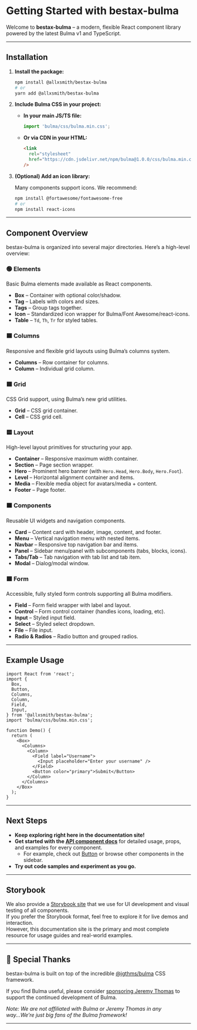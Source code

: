# Getting Started with bestax-bulma

Welcome to **bestax-bulma** – a modern, flexible React component library powered by the latest Bulma v1 and TypeScript.

---

## Installation

1. **Install the package:**

   ```bash
   npm install @allxsmith/bestax-bulma
   # or
   yarn add @allxsmith/bestax-bulma
   ```

2. **Include Bulma CSS in your project:**
   - **In your main JS/TS file:**
     ```js
     import 'bulma/css/bulma.min.css';
     ```
   - **Or via CDN in your HTML:**
     ```html
     <link
       rel="stylesheet"
       href="https://cdn.jsdelivr.net/npm/bulma@1.0.0/css/bulma.min.css"
     />
     ```

3. **(Optional) Add an icon library:**

   Many components support icons. We recommend:

   ```bash
   npm install @fortawesome/fontawesome-free
   # or
   npm install react-icons
   ```

---

## Component Overview

bestax-bulma is organized into several major directories. Here’s a high-level overview:

### 🟢 Elements

Basic Bulma elements made available as React components.

- **Box** – Container with optional color/shadow.
- **Tag** – Labels with colors and sizes.
- **Tags** – Group tags together.
- **Icon** – Standardized icon wrapper for Bulma/Font Awesome/react-icons.
- **Table** – `Td`, `Th`, `Tr` for styled tables.

### 🟦 Columns

Responsive and flexible grid layouts using Bulma’s columns system.

- **Columns** – Row container for columns.
- **Column** – Individual grid column.

### 🟩 Grid

CSS Grid support, using Bulma’s new grid utilities.

- **Grid** – CSS grid container.
- **Cell** – CSS grid cell.

### 🟨 Layout

High-level layout primitives for structuring your app.

- **Container** – Responsive maximum width container.
- **Section** – Page section wrapper.
- **Hero** – Prominent hero banner (with `Hero.Head`, `Hero.Body`, `Hero.Foot`).
- **Level** – Horizontal alignment container and items.
- **Media** – Flexible media object for avatars/media + content.
- **Footer** – Page footer.

### 🟧 Components

Reusable UI widgets and navigation components.

- **Card** – Content card with header, image, content, and footer.
- **Menu** – Vertical navigation menu with nested items.
- **Navbar** – Responsive top navigation bar and items.
- **Panel** – Sidebar menu/panel with subcomponents (tabs, blocks, icons).
- **Tabs/Tab** – Tab navigation with tab list and tab item.
- **Modal** – Dialog/modal window.

### 🟪 Form

Accessible, fully styled form controls supporting all Bulma modifiers.

- **Field** – Form field wrapper with label and layout.
- **Control** – Form control container (handles icons, loading, etc).
- **Input** – Styled input field.
- **Select** – Styled select dropdown.
- **File** – File input.
- **Radio & Radios** – Radio button and grouped radios.

---

## Example Usage

```tsx
import React from 'react';
import {
  Box,
  Button,
  Columns,
  Column,
  Field,
  Input,
} from '@allxsmith/bestax-bulma';
import 'bulma/css/bulma.min.css';

function Demo() {
  return (
    <Box>
      <Columns>
        <Column>
          <Field label="Username">
            <Input placeholder="Enter your username" />
          </Field>
          <Button color="primary">Submit</Button>
        </Column>
      </Columns>
    </Box>
  );
}
```

---

## Next Steps

- **Keep exploring right here in the documentation site!**
- **Get started with the [API component docs](/docs/category/elements)** for detailed usage, props, and examples for every component.
  - For example, check out [Button](/docs/api/elements/button) or browse other components in the sidebar.
- **Try out code samples and experiment as you go.**

---

## Storybook

We also provide a [Storybook site](https://bestax.cc/storybook) that we use for UI development and visual testing of all components.  
If you prefer the Storybook format, feel free to explore it for live demos and interaction.  
However, this documentation site is the primary and most complete resource for usage guides and real-world examples.

---

## 🙏 Special Thanks

bestax-bulma is built on top of the incredible [@jgthms/bulma](https://github.com/jgthms/bulma) CSS framework.

If you find Bulma useful, please consider [sponsoring Jeremy Thomas](https://github.com/sponsors/jgthms) to support the continued development of Bulma.

_Note: We are not affiliated with Bulma or Jeremy Thomas in any way...We’re just big fans of the Bulma framework!_

---
